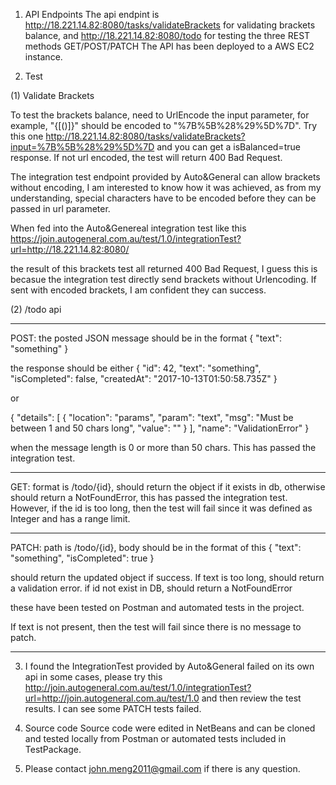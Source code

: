 1. API Endpoints
The api endpint is http://18.221.14.82:8080/tasks/validateBrackets for validating brackets balance, 
and http://18.221.14.82:8080/todo for testing the three REST methods GET/POST/PATCH
The API has been deployed to a AWS EC2 instance. 

2. Test

(1) Validate Brackets

To test the brackets balance, need to UrlEncode the input parameter, for example, "{[()]}" should be encoded to "%7B%5B%28%29%5D%7D". 
Try this one http://18.221.14.82:8080/tasks/validateBrackets?input=%7B%5B%28%29%5D%7D and you can get a isBalanced=true response. If
not url encoded, the test will return 400 Bad Request. 

The integration test endpoint provided by Auto&General can allow brackets without encoding, I am interested to know how it was achieved, 
as from my understanding, special characters have to be encoded before they can be passed in url parameter. 

When fed into the Auto&Genereal integration test like this
https://join.autogeneral.com.au/test/1.0/integrationTest?url=http://18.221.14.82:8080/

the result of this brackets test all returned 400 Bad Request, I guess this is becasue the integration test directly send brackets without 
Urlencoding. If sent with encoded brackets, I am confident they can success. 

(2) /todo api
_________________________________________________________________________
POST: the posted JSON message should be in the format 
{
  "text": "something"
}


the response should be either 
{
  "id": 42,
  "text": "something",
  "isCompleted": false,
  "createdAt": "2017-10-13T01:50:58.735Z"
}

or 

{
  "details": [
    {
      "location": "params",
      "param": "text",
      "msg": "Must be between 1 and 50 chars long",
      "value": ""
    }
  ],
  "name": "ValidationError"
}

when the message length is 0 or more than 50 chars. This has passed the integration test. 
_________________________________________________________________________

GET: format is /todo/{id}, should return the object if it exists in db, otherwise should return a NotFoundError, this has passed
the integration test. However, if the id is too long, then the test will fail since it was defined as Integer and has a range limit. 
_________________________________________________________________________

PATCH: path is /todo/{id}, body should be in the format of this
{
  "text": "something",
  "isCompleted": true
}

should return the updated object if success. If text is too long, should return a validation error. if id not exist in DB, should return
a NotFoundError

these have been tested on Postman and automated tests in the project. 

If text is not present, then the test will fail since there is no message to patch.

_________________________________________________________________________

3. I found the IntegrationTest provided by Auto&General failed on its own api in some cases, please try this 
http://join.autogeneral.com.au/test/1.0/integrationTest?url=http://join.autogeneral.com.au/test/1.0 
and then review the test results. I can see some PATCH tests failed.

4. Source code
Source code were edited in NetBeans and can be cloned and tested locally from Postman or automated tests included in TestPackage. 

5. Please contact john.meng2011@gmail.com if there is any question.

